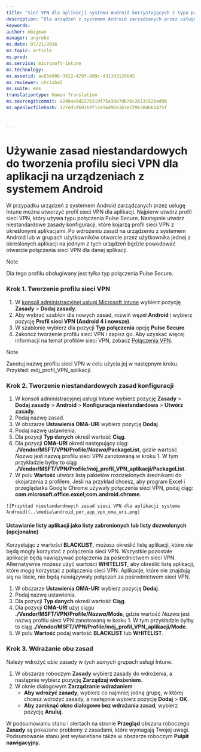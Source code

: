 ```yaml
---
title: "Sieć VPN dla aplikacji systemu Android korzystających z typu połączenia Pulse Secure | Microsoft Intune"
description: "Dla urządzeń z systemem Android zarządzanych przez usługę Intune można utworzyć profil sieci VPN dla aplikacji."
keywords: 
author: nbigman
manager: angrobe
ms.date: 07/21/2016
ms.topic: article
ms.prod: 
ms.service: microsoft-intune
ms.technology: 
ms.assetid: ac65e906-3922-429f-8d9c-d313d3126645
ms.reviewer: chrisbal
ms.suite: ems
translationtype: Human Translation
ms.sourcegitcommit: a2464a9d2276319f75a3da7db70c2613152bed9b
ms.openlocfilehash: 177ed5f693b8f1ce16d96e1b3e729630d661475f


---
```


# Używanie zasad niestandardowych do tworzenia profilu sieci VPN dla aplikacji na urządzeniach z systemem Android

W przypadku urządzeń z systemem Android zarządzanych przez usługę Intune można utworzyć profil sieci VPN dla aplikacji. Najpierw utwórz profil sieci VPN, który używa typu połączenia Pulse Secure. Następnie utwórz niestandardowe zasady konfiguracji, które kojarzą profil sieci VPN z określonymi aplikacjami. Po wdrożeniu zasad na urządzeniu z systemem Android lub w grupach użytkowników otwarcie przez użytkownika jednej z określonych aplikacji na jednym z tych urządzeń będzie powodować otwarcie połączenia sieci VPN dla danej aplikacji.

> [!NOTE]
>
> Dla tego profilu obsługiwany jest tylko typ połączenia Pulse Secure.


### Krok 1. Tworzenie profilu sieci VPN

1. W [konsoli administracyjnej usługi Microsoft Intune](https://manage.microsoft.com) wybierz pozycję **Zasady** > **Dodaj zasady**.
2. Aby wybrać szablon dla nowych zasad, rozwiń węzeł **Android** i wybierz pozycję **Profil sieci VPN (Android 4 i nowsze)**.
3. W szablonie wybierz dla pozycji **Typ połączenia** opcję **Pulse Secure**.
4. Zakończ tworzenie profilu sieci VPN i zapisz go. Aby uzyskać więcej informacji na temat profilów sieci VPN, zobacz [Połączenia VPN](../deploy-use/vpn-connections-in-microsoft-intune.md).

> [!NOTE]
>
> Zanotuj nazwę profilu sieci VPN w celu użycia jej w następnym kroku. Przykład: mój_profil_VPN_aplikacji.

### Krok 2. Tworzenie niestandardowych zasad konfiguracji

   1. W konsoli administracyjnej usługi Intune wybierz pozycję **Zasady** > **Dodaj zasady** > **Android** > **Konfiguracja niestandardowa** > **Utwórz zasady**.
   2. Podaj nazwę zasad.
   3. W obszarze **Ustawienia OMA-URI** wybierz pozycję **Dodaj**.
   4. Podaj nazwę ustawienia.
   5. Dla pozycji **Typ danych** określ wartość **Ciąg**.
   6. Dla pozycji **OMA-URI** określ następujący ciąg: **./Vendor/MSFT/VPN/Profile/*Nazwa*/PackageList**, gdzie wartość *Nazwa* jest nazwą profilu sieci VPN zanotowaną w kroku 1. W tym przykładzie byłby to ciąg **./Vendor/MSFT/VPN/Profile/mój_profil_VPN_aplikacji/PackageList**.
   7.   W polu **Wartość** utwórz listę pakietów rozdzielonych średnikami do skojarzenia z profilem. Jeśli na przykład chcesz, aby program Excel i przeglądarka Google Chrome używały połączenia sieci VPN, podaj ciąg: **com.microsoft.office.excel;com.android.chrome**.


    ![Przykład niestandardowych zasad sieci VPN dla aplikacji systemu Android](..\media\android_per_app_vpn_oma_uri.png)

#### Ustawianie listy aplikacji jako listy zabronionych lub listy dozwolonych (opcjonalne)
  Korzystając z wartości **BLACKLIST**, możesz określić listę aplikacji, które *nie* będą mogły korzystać z połączenia sieci VPN. Wszystkie pozostałe aplikacje będą nawiązywać połączenia za pośrednictwem sieci VPN.
Alternatywnie możesz użyć wartości **WHITELIST**, aby określić listę aplikacji, które *mogą* korzystać z połączenia sieci VPN. Aplikacje, które nie znajdują się na liście, nie będą nawiązywały połączeń za pośrednictwem sieci VPN.
  1.    W obszarze **Ustawienia OMA-URI** wybierz pozycję **Dodaj**.
  2.    Podaj nazwę ustawienia.
  3.    Dla pozycji **Typ danych** określ wartość **Ciąg**.
  4.    Dla pozycji **OMA-URI** użyj ciągu **./Vendor/MSFT/VPN/Profile/*Nazwa*/Mode**, gdzie wartość *Nazwa* jest nazwą profilu sieci VPN zanotowaną w kroku 1. W tym przykładzie byłby to ciąg **./Vendor/MSFT/VPN/Profile/mój_profil_VPN_aplikacji/Mode**.
  5.    W polu **Wartość** podaj wartość **BLACKLIST** lub **WHITELIST**.



### Krok 3. Wdrażanie obu zasad

Należy wdrożyć *obie* zasady w *tych samych* grupach usługi Intune.

1.  W obszarze roboczym **Zasady** wybierz zasady do wdrożenia, a następnie wybierz pozycję **Zarządzaj wdrożeniem**.
2.  W oknie dialogowym **Zarządzanie wdrażaniem** :
    -   **Aby wdrożyć zasady**, wybierz co najmniej jedną grupę, w której chcesz wdrożyć zasady, a następnie wybierz pozycję **Dodaj** > **OK**.
    -   **Aby zamknąć okno dialogowe bez wdrażania zasad**, wybierz pozycję **Anuluj**.

W podsumowaniu stanu i alertach na stronie **Przegląd** obszaru roboczego **Zasady** są pokazane problemy z zasadami, które wymagają Twojej uwagi. Podsumowanie stanu jest wyświetlane także w obszarze roboczym **Pulpit nawigacyjny**.



<!--HONumber=Aug16_HO3-->


